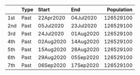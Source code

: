 |     | Type   | Start     | End       |   Population |
|:----|:-------|:----------|:----------|-------------:|
| 1st | Past   | 22Apr2020 | 04Jul2020 |    126529100 |
| 2nd | Past   | 05Jul2020 | 23Jul2020 |    126529100 |
| 3rd | Past   | 24Jul2020 | 01Aug2020 |    126529100 |
| 4th | Past   | 02Aug2020 | 14Aug2020 |    126529100 |
| 5th | Past   | 15Aug2020 | 28Aug2020 |    126529100 |
| 6th | Past   | 29Aug2020 | 05Sep2020 |    126529100 |
| 7th | Past   | 06Sep2020 | 17Sep2020 |    126529100 |